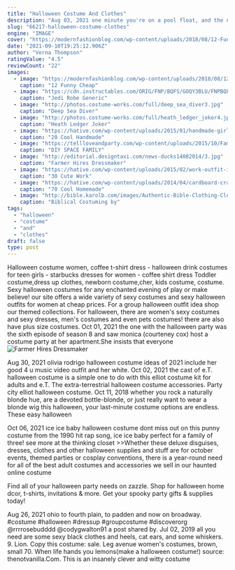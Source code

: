 ```yaml
---
title: "Halloween Costume And Clothes"
description: "Aug 03, 2021 one minute you're on a pool float, and the next you're jamming to halloween tunes, because the spookiest holiday of the year is just around the corner.. As you gear up for the big day, chances are you'll start to brainstorm outfit ideas. You may already have that costume planned out with your bff or have the ultimate couples costume"
slug: "66217-halloween-costume-clothes"
engine: "IMAGE"
cover: "https://modernfashionblog.com/wp-content/uploads/2018/08/12-Funny-Cheap-Homemade-Halloween-Costume-Ideas-2018-14.jpg"
date: "2021-09-10T19:25:12.906Z"
author: "Verna Thompson"
ratingValue: "4.5"
reviewCount: "22"
images:
  - image: "https://modernfashionblog.com/wp-content/uploads/2018/08/12-Funny-Cheap-Homemade-Halloween-Costume-Ideas-2018-14.jpg"
    caption: "12 Funny Cheap"
  - image: "https://cdn.instructables.com/ORIG/FNP/BQFS/GOQY3BLU/FNPBQFSGOQY3BLU.jpg?frame=1"
    caption: "Jedi Robe Generic"
  - image: "http://photos.costume-works.com/full/deep_sea_diver3.jpg"
    caption: "Deep Sea Diver"
  - image: "http://photos.costume-works.com/full/heath_ledger_joker4.jpg"
    caption: "Heath Ledger Joker"
  - image: "https://hative.com/wp-content/uploads/2015/01/handmade-girl-skirts/10-diy-painted-skirt.jpg"
    caption: "20 Cool Handmade"
  - image: "https://tellloveandparty.com/wp-content/uploads/2015/10/Family-futuristic-costume-Tell-love-and-Party.jpg"
    caption: "DIY SPACE FAMILY"
  - image: "http://editorial.designtaxi.com/news-ducks14082014/3.jpg"
    caption: "Farmer Hires Dressmaker"
  - image: "https://hative.com/wp-content/uploads/2015/02/work-outfit-ideas/30-cute-work-outfit-ideas-for-girls.jpg"
    caption: "30 Cute Work"
  - image: "https://hative.com/wp-content/uploads/2014/04/cardboard-crafts/11-diy-halloween-masks.jpg"
    caption: "70 Cool Homemade"
  - image: "http://bible.karolb.com/images/Authentic-Bible-Clothing-Cloak.jpg"
    caption: "Biblical Costuming by"
tags:
  - "halloween"
  - "costume"
  - "and"
  - "clothes"
draft: false
type: post
---
```


Halloween costume women, coffee t-shirt dress - halloween drink costumes for teen girls - starbucks dresses for women - coffee shirt dress  Toddler costume,dress up clothes, newborn costume,cher, kids costume, costume. Sexy halloween costumes for any enchanted evening of play or make believe! our site offers a wide variety of sexy costumes and sexy halloween outfits for women at cheap prices. For a group halloween outfit idea shop our themed collections. For halloween, there are women's sexy costumes and sexy dresses, men's costumes and even pets costumes! there are also have plus size costumes. Oct 01, 2021 the one with the halloween party was the sixth episode of season 8 and saw monica (courteney cox) host a costume party at her apartment.She insists that everyone
![Farmer Hires Dressmaker](http://editorial.designtaxi.com/news-ducks14082014/3.jpg "Farmer Hires Dressmaker")

Aug 30, 2021 olivia rodrigo halloween costume ideas of 2021 include her good 4 u music video outfit and her white. Oct 02, 2021 the cast of e.T. halloween costume is a simple one to do with this elliot costume kit for adults and e.T. The extra-terrestrial halloween costume accessories. Party city elliot halloween costume. Oct 11, 2018 whether you rock a naturally blonde hue, are a devoted bottle-blonde, or just really want to wear a blonde wig this halloween, your last-minute costume options are endless. These easy halloween
<!--inArticleAds-->

<!--galleryOne-->

Oct 06, 2021 ice ice baby halloween costume dont miss out on this punny costume from the 1990 hit rap song, ice ice baby  perfect for a family of three! see more at the thinking closet >>Whether these deluxe disguises, dresses, clothes and other halloween supplies and stuff are for october events, themed parties or cosplay conventions, there is a year-round need for all of the best adult costumes and accessories we sell in our haunted online costume
<!--inArticleAds-->

<!--galleryTwo-->

Find all of your halloween party needs on zazzle. Shop for halloween home dcor, t-shirts, invitations & more. Get your spooky party gifts & supplies today!
<!--galleryThree-->

Aug 26, 2021 ohio to fourth plain, to padden and now on broadway. #costume #halloween #dressup #groupcostume #discoverorg @rrrrosebudddd @codygwalton91 a post shared by. Jul 02, 2019 all you need are some sexy black clothes and heels, cat ears, and some whiskers. 9. Lion. Copy this costume: sale. Leg avenue women's costumes, brown, small  70. When life hands you lemons(make a halloween costume!) source: thenotvanilla.Com. This is an insanely clever and witty costume